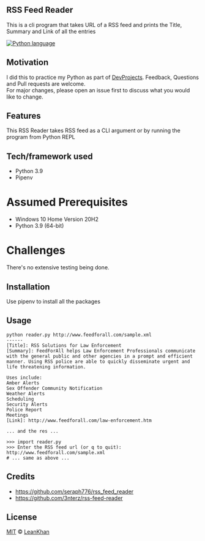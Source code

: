 ## RSS Feed Reader

This is a cli program that takes URL of a RSS feed and prints the Title, Summary and Link
of all the entries

[![Python language](https://img.shields.io/badge/Python-3776AB?style=for-the-badge&logo=python&logoColor=white)](https://python.org)

## Motivation

I did this to practice my Python as part of [DevProjects](https://www.codementor.io/projects/tool/rss-feed-reader-in-terminal-atx32jp82q). Feedback, Questions and Pull requests are welcome.   
For major changes, please open an issue first to discuss what you would like to change.   

## Features

This RSS Reader takes RSS feed as a CLI argument or by running the program from Python REPL

## Tech/framework used

- Python 3.9
- Pipenv

# Assumed Prerequisites

- Windows 10 Home Version 20H2
- Python 3.9 (64-bit)

# Challenges

There's no extensive testing being done.

## Installation

Use pipenv to install all the packages

## Usage

```
python reader.py http://www.feedforall.com/sample.xml
------
[Title]: RSS Solutions for Law Enforcement
[Summary]: FeedForAll helps Law Enforcement Professionals communicate with the general public and other agencies in a prompt and efficient manner. Using RSS police are able to quickly disseminate urgent and life threatening information.

Uses include:
Amber Alerts
Sex Offender Community Notification
Weather Alerts
Scheduling
Security Alerts
Police Report
Meetings
[Link]: http://www.feedforall.com/law-enforcement.htm

... and the res ...
```

```
>>> import reader.py
>>> Enter the RSS feed url (or q to quit): http://www.feedforall.com/sample.xml
# ... same as above ...
```

## Credits

- https://github.com/seraph776/rss_feed_reader
- https://github.com/3nterz/rss-feed-reader


## License
[MIT](https://choosealicense.com/licenses/mit/) © [LeanKhan](https://github.com/LeanKhan)